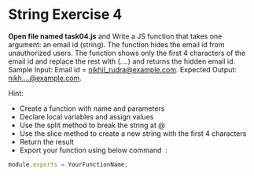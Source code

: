 # String Exercise 4


**Open file named task04.js** and Write a JS function that takes one argument:
 an email id (string). The function hides the email id from unauthorized users.
  The function shows only the first 4 characters of the email id and replace the 
  rest with (....) and returns the hidden email id. 
  Sample Input: Email id = nikhil_rudra@example.com. Expected Output: nikh....@example.com.

Hint:

- Create a function with name and parameters
- Declare local variables and assign values
- Use the split method to break the string at @
- Use the slice method to create a new string with the first 4 characters
- Return the result
- Export your function using below command  :

```js
module.exports = YourFunctionName;
```
